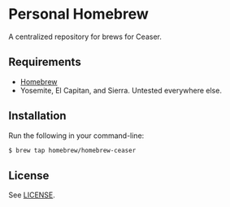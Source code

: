 Personal Homebrew
=================

A centralized repository for brews for Ceaser.

## Requirements

* [Homebrew](https://github.com/Homebrew/brew)
* Yosemite, El Capitan, and Sierra. Untested everywhere else.

## Installation

Run the following in your command-line:

```sh
$ brew tap homebrew/homebrew-ceaser
```
## License

See [LICENSE](LICENSE).
